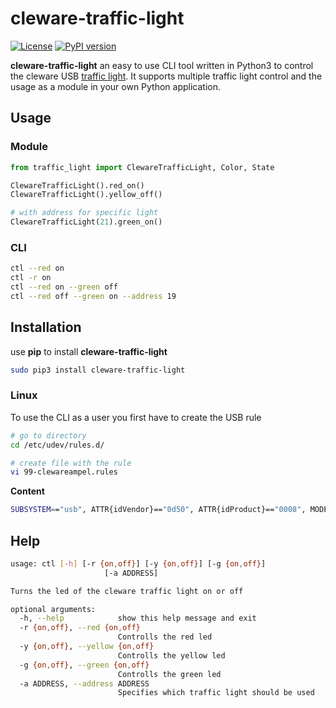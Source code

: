 # cleware-traffic-light
[![License](https://img.shields.io/badge/license-MIT-blue.svg?style=flat)](https://stash.intranet.roche.com/stash/users/rostj1/repos/cleware-traffic-light/browse/LICENSE )
[![PyPI version](https://badge.fury.io/py/cleware-traffic-light.svg)](https://badge.fury.io/py/cleware-traffic-light)

**cleware-traffic-light** an easy to use CLI tool written in Python3 to control the cleware USB [traffic light](http://www.cleware-shop.de/USB-MiniTrafficLight-EN).
It supports multiple traffic light control and the usage as a module in your own Python application.

## Usage

### Module

```python
from traffic_light import ClewareTrafficLight, Color, State

ClewareTrafficLight().red_on()
ClewareTrafficLight().yellow_off()

# with address for specific light
ClewareTrafficLight(21).green_on()
```

### CLI

```bash
ctl --red on
ctl -r on
ctl --red on --green off
ctl --red off --green on --address 19
```

## Installation

use **pip** to install **cleware-traffic-light**

```bash
sudo pip3 install cleware-traffic-light
```
### Linux

To use the CLI as a user you first have to create the USB rule
```bash
# go to directory
cd /etc/udev/rules.d/

# create file with the rule
vi 99-clewareampel.rules
```
**Content**
```bash
SUBSYSTEM=="usb", ATTR{idVendor}=="0d50", ATTR{idProduct}=="0008", MODE="666"
```

## Help

```bash
usage: ctl [-h] [-r {on,off}] [-y {on,off}] [-g {on,off}]
                     [-a ADDRESS]

Turns the led of the cleware traffic light on or off

optional arguments:
  -h, --help            show this help message and exit
  -r {on,off}, --red {on,off}
                        Controlls the red led
  -y {on,off}, --yellow {on,off}
                        Controlls the yellow led
  -g {on,off}, --green {on,off}
                        Controlls the green led
  -a ADDRESS, --address ADDRESS
                        Specifies which traffic light should be used
```
